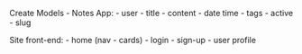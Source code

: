 Create Models - Notes App:
    - user
    - title
    - content
    - date time
    - tags
    - active
    - slug

Site front-end:
    - home (nav - cards)
    - login
    - sign-up
    - user profile    